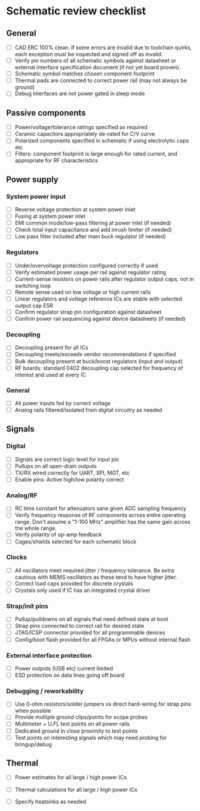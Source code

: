 # Schematic review checklist

## General

* [ ] CAD ERC 100% clean. If some errors are invalid due to toolchain quirks, each exception must be inspected and signed
off as invalid.
* [ ] Verify pin numbers of all schematic symbols against datasheet or external interface specification document (if not yet board proven).
* [ ] Schematic symbol matches chosen component footprint
* [ ] Thermal pads are connected to correct power rail (may not always be ground)
* [ ] Debug interfaces are not power gated in sleep mode

## Passive components
* [ ] Power/voltage/tolerance ratings specified as required
* [ ] Ceramic capacitors appropriately de-rated for C/V curve
* [ ] Polarized components specified in schematic if using electrolytic caps etc
* [ ] Filters: component footprint is large enough for rated current, and appropriate for RF characteristics

## Power supply

### System power input

* [ ] Reverse voltage protection at system power inlet
* [ ] Fusing at system power inlet
* [ ] EMI common mode/low-pass filtering at power inlet (if needed)
* [ ] Check total input capacitance and add inrush limiter (if needed)
* [ ] Low pass filter included after main buck regulator (if needed)

### Regulators

* [ ] Under/overvoltage protection configured correctly if used
* [ ] Verify estimated power usage per rail against regulator rating
* [ ] Current-sense resistors on power rails after regulator output caps, not in switching loop
* [ ] Remote sense used on low voltage or high current rails
* [ ] Linear regulators and voltage reference ICs are stable with selected output cap ESR
* [ ] Confirm regulator strap pin configuration against datasheet
* [ ] Confirm power rail sequencing against device datasheets (if needed)

### Decoupling
* [ ] Decoupling present for all ICs
* [ ] Decoupling meets/exceeds vendor recommendations if specified
* [ ] Bulk decoupling present at buck/boost regulators (input and output)
* [ ] RF boards: standard 0402 decoupling cap selected for frequency of interest and used at every IC

### General
* [ ] All power inputs fed by correct voltage
* [ ] Analog rails filtered/isolated from digital circuitry as needed

## Signals

### Digital

* [ ] Signals are correct logic level for input pin
* [ ] Pullups on all open-drain outputs
* [ ] TX/RX wired correctly for UART, SPI, MGT, etc
* [ ] Enable pins: Active high/low polarity correct

### Analog/RF

* [ ] RC time constant for attenuators sane given ADC sampling frequency
* [ ] Verify frequency response of RF components across entire operating range. Don't assume a "1-100 MHz" amplifier has the
same gain across the whole range.
* [ ] Verify polarity of op-amp feedback
* [ ] Cages/shields selected for each schematic block

### Clocks

* [ ] All oscillators meet required jitter / frequency tolerance. Be extra cautious with MEMS oscillators as these tend to have higher jitter.
* [ ] Correct load caps provided for discrete crystals
* [ ] Crystals only used if IC has an integrated crystal driver

### Strap/init pins
* [ ] Pullup/pulldowns on all signals that need defined state at boot
* [ ] Strap pins connected to correct rail for desired state
* [ ] JTAG/ICSP connector provided for all programmable devices
* [ ] Config/boot flash provided for all FPGAs or MPUs without internal flash

### External interface protection

* [ ] Power outputs (USB etc) current limited
* [ ] ESD protection on data lines going off board

### Debugging / reworkability

* [ ] Use 0-ohm resistors/solder jumpers vs direct hard-wiring for strap pins when possible
* [ ] Provide multiple ground clips/points for scope probes
* [ ] Multimeter + U.FL test points on all power rails
* [ ] Dedicated ground in close proximity to test points
* [ ] Test points on interesting signals which may need probing for bringup/debug

## Thermal

* [ ] Power estimates for all large / high power ICs
* [ ] Thermal calculations for all large / high power ICs
* [ ] Specify heatsinks as needed

